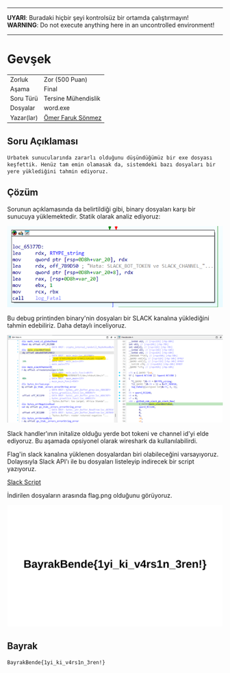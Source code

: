 ***
**UYARI**: Buradaki hiçbir şeyi kontrolsüz bir ortamda çalıştırmayın! \
**WARNING**: Do not execute anything here in an uncontrolled environment!
***

# Gevşek
|    |  |
| ------------- |-------------|
| Zorluk        | Zor (500 Puan)|
| Aşama         | Final    |
| Soru Türü     | Tersine Mühendislik |
| Dosyalar      | word.exe |
| Yazar(lar)    | [Ömer Faruk Sönmez](https://github.com/omertheroot) |

## Soru Açıklaması
```
Urbatek sunucularında zararlı olduğunu düşündüğümüz bir exe dosyası keşfettik. Henüz tam emin olamasak da, sistemdeki bazı dosyaları bir yere yüklediğini tahmin ediyoruz.
```

## Çözüm
Sorunun açıklamasında da belirtildiği gibi, binary dosyaları karşı bir sunucuya yüklemektedir. Statik olarak analiz ediyoruz:

![IDA Main](./1.png)

Bu debug printinden binary'nin dosyaları bir SLACK kanalına yüklediğini tahmin edebiliriz. Daha detaylı inceliyoruz.

![IDA Slack](./2.png)

Slack handler'ının initalize olduğu yerde bot tokeni ve channel id'yi elde ediyoruz. Bu aşamada opsiyonel olarak wireshark da kullanılabilirdi.

Flag'in slack kanalına yüklenen dosyalardan biri olabileceğini varsayıyoruz. Dolayısıyla Slack API'ı ile bu dosyaları listeleyip indirecek bir script yazıyoruz.

[Slack Script](./cozum.py)

İndirilen dosyaların arasında flag.png olduğunu görüyoruz.

![Flag](./flag.png)

## Bayrak
```
BayrakBende{1yi_ki_v4rs1n_3ren!}
```
